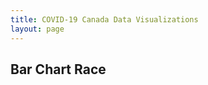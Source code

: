 ```yaml
---
title: COVID-19 Canada Data Visualizations
layout: page
---
```

<h2>Bar Chart Race</h2>
<div class="flourish-embed flourish-bar-chart-race" data-src="visualisation/1725565"><script src="https://public.flourish.studio/resources/embed.js"></script></div>
